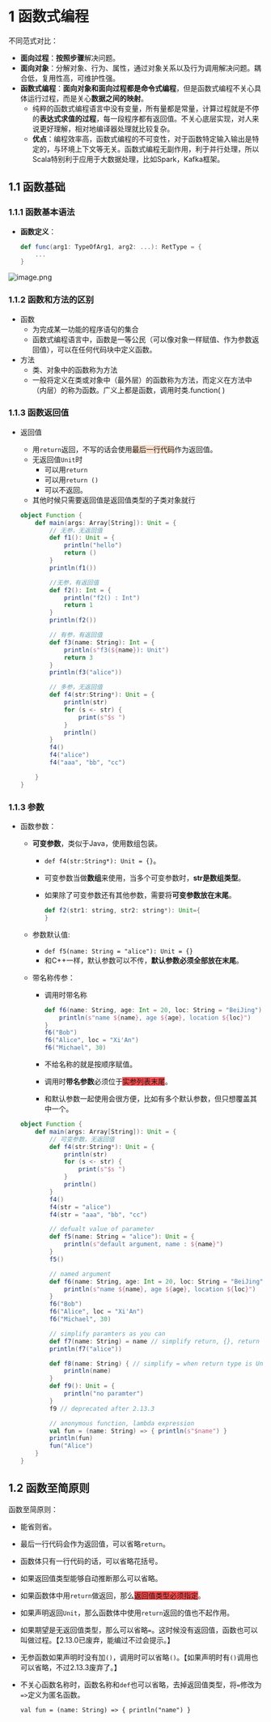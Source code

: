 
# **1 函数式编程**

不同范式对比：

- **面向过程**：**按照步骤**解决问题。
- **面向对象**：分解对象、行为、属性，通过对象关系以及行为调用解决问题。耦合低，复用性高，可维护性强。
- **函数式编程**：**面向对象和面向过程都是命令式编程**，但是函数式编程不关心具体运行过程，而是关心**数据之间的映射**。
    - 纯粹的函数式编程语言中没有变量，所有量都是常量，计算过程就是不停的**表达式求值的过程**，每一段程序都有返回值。不关心底层实现，对人来说更好理解，相对地编译器处理就比较复杂。
    - **优点**：编程效率高，函数式编程的不可变性，对于函数特定输入输出是特定的，与环境上下文等无关。函数式编程无副作用，利于并行处理，所以Scala特别利于应用于大数据处理，比如Spark，Kafka框架。

## 1.1 函数基础

### 1.1.1 函数基本语法

- **函数定义**：
    
    ```scala
    def func(arg1: TypeOfArg1, arg2: ...): RetType = {
        ...
    }
    ```
    

![image.png](https://learning-1316972768.cos.ap-nanjing.myqcloud.com/%E5%90%8E%E6%9C%9F/202408/20240801222008.png)


### **1.1.2 函数和方法的区别**

- 函数
    - 为完成某一功能的程序语句的集合
    - 函数式编程语言中，函数是一等公民（可以像对象一样赋值、作为参数返回值），可以在任何代码块中定义函数。
- 方法
    - 类、对象中的函数称为方法
    - 一般将定义在类或对象中（最外层）的函数称为方法，而定义在方法中（内层）的称为函数。广义上都是函数，调用时类.function( )

### 1.1.3 函数返回值

- 返回值
    
    - 用`return`返回，不写的话会使用<span style="background:rgba(240, 107, 5, 0.2)">最后一行代码</span>作为返回值。
    - 无返回值`Unit`时
        - 可以用`return`
        - 可以用`return ()`
        - 可以不返回。
    - 其他时候只需要返回值是返回值类型的子类对象就行
    
    ```scala
    object Function {
        def main(args: Array[String]): Unit = {
            // 无参，无返回值
            def f1(): Unit = {
                println("hello")
                return ()
            }
            println(f1())
    
            //无参，有返回值
            def f2(): Int = {
                println("f2() : Int")
                return 1
            }
            println(f2())
    
            // 有参，有返回值
            def f3(name: String): Int = {
                println(s"f3(${name}): Unit")
                return 3
            }
            println(f3("alice"))
    
            // 多参，无返回值
            def f4(str:String*): Unit = {
                println(str)
                for (s <- str) {
                    print(s"$s ")
                }
                println()
            }
            f4()
            f4("alice")
            f4("aaa", "bb", "cc")
    
        }
    }
    ```
    

### 1.1.3 参数

- 函数参数：
    
    - **可变参数**，类似于Java，使用数组包装。
        
        - `def f4(str:String*): Unit = {}`。
            
        - 可变参数当做**数组**来使用，当多个可变参数时，**str是数组类型**。
            
        - 如果除了可变参数还有其他参数，需要将**可变参数放在末尾**。
            
            ```scala
            def f2(str1: string, str2: string*): Unit={
            }
            ```
            
    - 参数默认值:
        
        - `def f5(name: String = "alice"): Unit = {}`
        - 和C++一样，默认参数可以不传，**默认参数必须全部放在末尾**。
    - 带名称传参：
        
        - 调用时带名称
            
            ```scala
            def f6(name: String, age: Int = 20, loc: String = "BeiJing"): Unit = {
                println(s"name ${name}, age ${age}, location ${loc}")
            }
            f6("Bob")
            f6("Alice", loc = "Xi'An")
            f6("Michael", 30)
            ```
            
        - 不给名称的就是按顺序赋值。
            
        - 调用时**带名参数**必须位于<span style="background:#ff4d4f">实参列表末尾</span>。
            
        - 和默认参数一起使用会很方便，比如有多个默认参数，但只想覆盖其中一个。
            
    
    ```scala
    object Function {
        def main(args: Array[String]): Unit = {
            // 可变参数，无返回值
            def f4(str:String*): Unit = {
                println(str)
                for (s <- str) {
                    print(s"$s ")
                }
                println()
            }
            f4()
            f4(str = "alice")
            f4(str = "aaa", "bb", "cc")
    
            // defualt value of parameter
            def f5(name: String = "alice"): Unit = {
                println(s"default argument, name : ${name}")
            }
            f5()
    
            // named argument
            def f6(name: String, age: Int = 20, loc: String = "BeiJing"): Unit = {
                println(s"name ${name}, age ${age}, location ${loc}")
            }
            f6("Bob")
            f6("Alice", loc = "Xi'An")
            f6("Michael", 30)
    
            // simplify paramters as you can
            def f7(name: String) = name // simplify return, {}, return type
            println(f7("alice"))
    
            def f8(name: String) { // simplify = when return type is Unit, deprecated after 2.13.0
                println(name)
            }
            def f9(): Unit = {
                println("no paramter")
            }
            f9 // deprecated after 2.13.3
    
            // anonymous function, lambda expression
            val fun = (name: String) => { println(s"$name") }
            println(fun)
            fun("Alice")
        }
    }
    ```
    

## 1.2 函数至简原则

函数至简原则：

- 能省则省。
    
- 最后一行代码会作为返回值，可以省略`return`。
    
- 函数体只有一行代码的话，可以省略花括号。
    
- 如果返回值类型能够自动推断那么可以省略。
    
- 如果函数体中用`return`做返回，那么<span style="background:#ff4d4f">返回值类型必须指定</span>。
    
- 如果声明返回`Unit`，那么函数体中使用`return`返回的值也不起作用。
    
- 如果期望是无返回值类型，那么可以省略`=`。这时候没有返回值，函数也可以叫做过程。【2.13.0已废弃，能编过不过会提示。】
    
- 无参函数如果声明时没有加`()`，调用时可以省略`()`。【如果声明时有`()`调用也可以省略，不过2.13.3废弃了。】
    
- 不关心函数名称时，函数名称和`def`也可以省略，去掉返回值类型，将`=`修改为`=>`定义为匿名函数。
    
    ```
    val fun = (name: String) => { println("name") }
    ```